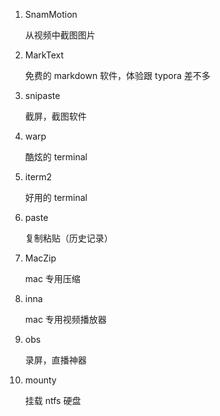 1. SnamMotion

   从视频中截图图片

2. MarkText

   免费的 markdown 软件，体验跟 typora 差不多

3. snipaste

   截屏，截图软件

4. warp

   酷炫的 terminal

5. iterm2

   好用的 terminal

6. paste

   复制粘贴（历史记录）

7. MacZip

   mac 专用压缩

8. inna

   mac 专用视频播放器

9. obs

   录屏，直播神器

10. mounty

    挂载 ntfs 硬盘
